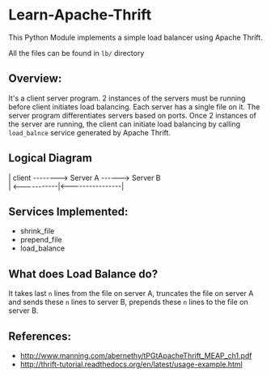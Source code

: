 Learn-Apache-Thrift
===================

This Python Module implements a simple load balancer using Apache Thrift.

All the files can be found in `lb/` directory

## Overview:
It's a client server program. 2 instances of the servers must be running before client initiates load balancing. Each server has a single file on it. The server program differentiates servers based on ports. Once 2 instances of the server are running, the client can initiate load balancing by calling `load_balnce` service generated by Apache Thrift.

## Logical Diagram
| client --------> Server A ------> Server B <br />
|       <-----------|<----------------|

## Services Implemented:
* shrink_file
* prepend_file
* load_balance

## What does Load Balance do?
It takes last `n` lines from the file on server A, truncates the file on server A and sends these `n` lines to server B, prepends these `n` lines to the file on server B.

## References:
* http://www.manning.com/abernethy/tPGtApacheThrift_MEAP_ch1.pdf
* http://thrift-tutorial.readthedocs.org/en/latest/usage-example.html

